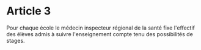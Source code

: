 # Article 3

Pour chaque école le médecin inspecteur régional de la santé fixe l'effectif des élèves admis à suivre l'enseignement compte tenu des possibilités de stages.
